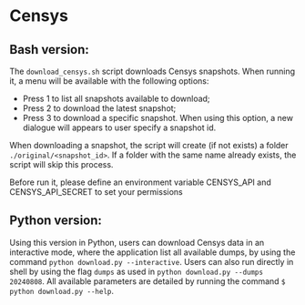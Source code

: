 # Censys


## Bash version:

The `download_censys.sh` script downloads Censys snapshots. When running it, a menu will be available with the following options:
 - Press 1 to list all snapshots available to download;
 - Press 2 to download the latest snapshot;
 - Press 3 to download a specific snapshot. When using this option, a new dialogue will appears to user specify a snapshot id.

When downloading a snapshot, the script will create (if not exists) a folder `./original/<snapshot_id>`. If a folder with the same name already exists, the script will skip this process.


Before run it, please define an environment variable CENSYS\_API and CENSYS\_API\_SECRET to set your permissions


## Python version:

Using this version in Python, users can download Censys data in an interactive mode, where the application list all available dumps, by using the command `python download.py --interactive`. Users can also run directly in shell by using the flag `dumps` as used in `python download.py --dumps 20240808`. All available parameters are detailed by running the command `$ python download.py --help`.